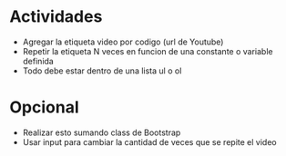# Actividades 
* Agregar la etiqueta video por codigo (url de Youtube)
* Repetir la etiqueta N veces en funcion de una constante o variable definida
* Todo debe estar dentro de una lista ul o ol

# Opcional
* Realizar esto sumando class de Bootstrap
* Usar input para cambiar la cantidad de veces que se repite el video